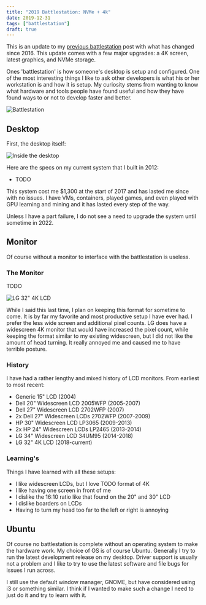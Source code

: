 ```yaml
---
title: "2019 Battlestation: NVMe + 4k"
date: 2019-12-31
tags: ["battlestation"]
draft: true
---
```


This is an update to my [previous battlestation](TODO) post with what has changed since 2016. This update comes with a few major upgrades: a 4K screen, latest graphics, and NVMe storage.

Ones 'battlestation' is how someone's desktop is setup and configured. One of the most interesting things I like to ask other developers is what his or her workstation is and how it is setup. My curiosity stems from wanting to know what hardware and tools people have found useful and how they have found ways to or not to develop faster and better.

![Battlestation](/img/projects/battlestation/TODO "battlestation")

## Desktop

First, the desktop itself:

![Inside the desktop](/img/projects/battlestation/TODO "inside desktop")

Here are the specs on my current system that I built in 2012:

* TODO

This system cost me $1,300 at the start of 2017 and has lasted me since with no issues. I have VMs, containers, played games, and even played with GPU learning and mining and it has lasted every step of the way.

Unless I have a part failure, I do not see a need to upgrade the system until sometime in 2022.

## Monitor

Of course without a monitor to interface with the battlestation is useless.

### The Monitor

TODO

![LG 32" 4K LCD](/img/projects/battlestation/TODO "monitor")

While I said this last time, I plan on keeping this format for sometime to come. It is by far my favorite and most productive setup I have ever had. I prefer the less wide screen and additional pixel counts. LG does have a widescreen 4K monitor that would have increased the pixel count, while keeping the format similar to my existing widescreen, but I did not like the amount of head turning. It really annoyed me and caused me to have terrible posture.

### History

I have had a rather lengthy and mixed history of LCD monitors. From earliest to most recent:

* Generic 15" LCD (2004)
* Dell 20" Widescreen LCD 2005WFP (2005-2007)
* Dell 27" Widescreen LCD 2702WFP (2007)
* 2x Dell 27" Widescreen LCDs 2702WFP (2007-2009)
* HP 30" Widescreen LCD LP3065 (2009-2013)
* 2x HP 24" Widescreen LCDs LP2465 (2013-2014)
* LG 34" Widescreen LCD 34UM95 (2014-2018)
* LG 32" 4K LCD (2018-current)

### Learning's

Things I have learned with all these setups:

* I like widescreen LCDs, but I love TODO format of 4K
* I like having one screen in front of me
* I dislike the 16:10 ratio like that found on the 20" and 30" LCD
* I dislike boarders on LCDs
* Having to turn my head too far to the left or right is annoying

## Ubuntu

Of course no battlestation is complete without an operating system to make the hardware work. My choice of OS is of course Ubuntu. Generally I try to run the latest development release on my desktop. Driver support is usually not a problem and I like to try to use the latest software and file bugs for issues I run across.

I still use the default window manager, GNOME, but have considered using i3 or something similar. I think if I wanted to make such a change I need to just do it and try to learn with it.
